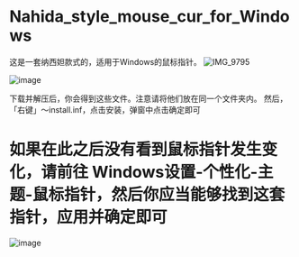 # Nahida_style_mouse_cur_for_Windows
这是一套纳西妲款式的，适用于Windows的鼠标指针。
![IMG_9795](https://github.com/Puurestar/Nahida_style_mouse_cur_for_Windows/assets/105161692/f31eb3a6-04b7-411d-b376-717e8417a9a5)

![image](https://github.com/Puurestar/Nahida_style_mouse_cur_for_Windows/assets/105161692/88031328-7e87-4bdc-9ad5-2f56623acd68)

下载并解压后，你会得到这些文件。注意请将他们放在同一个文件夹内。
然后，「右键」～install.inf，点击安装，弹窗中点击确定即可
# 如果在此之后没有看到鼠标指针发生变化，请前往 Windows设置-个性化-主题-鼠标指针，然后你应当能够找到这套指针，应用并确定即可 #
![image](https://github.com/Puurestar/Nahida_style_mouse_cur_for_Windows/assets/105161692/e5f61407-b454-4116-9d02-7a578d16c1f3)
